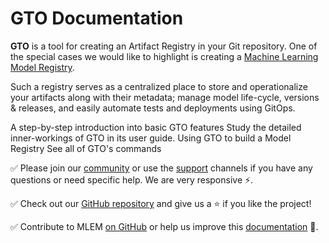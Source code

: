 # GTO Documentation

**GTO** is a tool for creating an Artifact Registry in your Git repository. One
of the special cases we would like to highlight is creating a
[Machine Learning Model Registry](/doc/use-cases/model-registry).

Such a registry serves as a centralized place to store and operationalize your
artifacts along with their metadata; manage model life-cycle, versions &
releases, and easily automate tests and deployments using GitOps.

<cards>

  <card href="/doc/gto/get-started" heading="Get Started">
    A step-by-step introduction into basic GTO features
  </card>

  <card href="/doc/gto/user-guide" heading="User Guide">
    Study the detailed inner-workings of GTO in its user guide.
  </card>

  <card href="/doc/use-cases/model-registry" heading="Use Cases">
    Using GTO to build a Model Registry
  </card>

  <card href="/doc/gto/command-reference" heading="Command Reference">
    See all of GTO's commands
  </card>

</cards>

✅ Please join our [community](https://dvc.org/community) or use the
[support](https://dvc.org/support) channels if you have any questions or need
specific help. We are very responsive ⚡.

✅ Check out our [GitHub repository](https://github.com/iterative/gto) and give
us a ⭐ if you like the project!

✅ Contribute to MLEM [on GitHub](https://github.com/iterative/gto) or help us
improve this [documentation](https://github.com/iterative/mlem.ai) 🙏.
